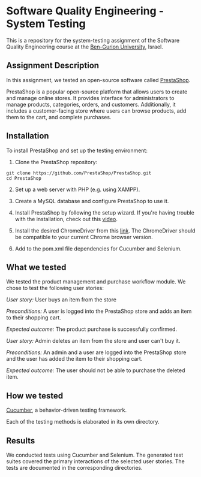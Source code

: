 # Software Quality Engineering - System Testing
This is a repository for the system-testing assignment of the Software Quality Engineering course at the [Ben-Gurion University](https://in.bgu.ac.il/), Israel.

## Assignment Description
In this assignment, we tested an open-source software called [PrestaShop](https://prestashop.com/).

PrestaShop is a popular open-source platform that allows users to create and manage online stores. It provides interface for administrators to manage products, categories, orders, and customers. Additionally, it includes a customer-facing store where users can browse products, add them to the cart, and complete purchases.

## Installation
To install PrestaShop and set up the testing environment:

1. Clone the PrestaShop repository:
```
git clone https://github.com/PrestaShop/PrestaShop.git
cd PrestaShop
```
2. Set up a web server with PHP (e.g. using XAMPP).

3. Create a MySQL database and configure PrestaShop to use it.

4. Install PrestaShop by following the setup wizard.
   If you're having trouble with the installation, check out this [video](https://www.youtube.com/watch?v=PypN1d6xHq0&t=544s).

5. Install the desired ChromeDriver from this [link](https://developer.chrome.com/docs/chromedriver/downloads?hl=he).
   The ChromeDriver should be compatible to your current Chrome browser version.

6. Add to the pom.xml file dependencies for Cucumber and Selenium.

## What we tested
We tested the product management and purchase workflow module. We chose to test the following user stories: 

*User story:* User buys an item from the store

*Preconditions:* A user is logged into the PrestaShop store and adds an item to their shopping cart.

*Expected outcome:* The product purchase is successfully confirmed.

*User story:* Admin deletes an item from the store and user can't buy it.

*Preconditions:* An admin and a user are logged into the PrestaShop store and the user has added the item to their shopping cart.

*Expected outcome:* The user should not be able to purchase the deleted item.

## How we tested
[Cucumber](https://cucumber.io/), a behavior-driven testing framework.

Each of the testing methods is elaborated in its own directory. 

## Results
We conducted tests using Cucumber and Selenium. The generated test suites covered the primary interactions of the selected user stories. The tests are documented in the corresponding directories.
